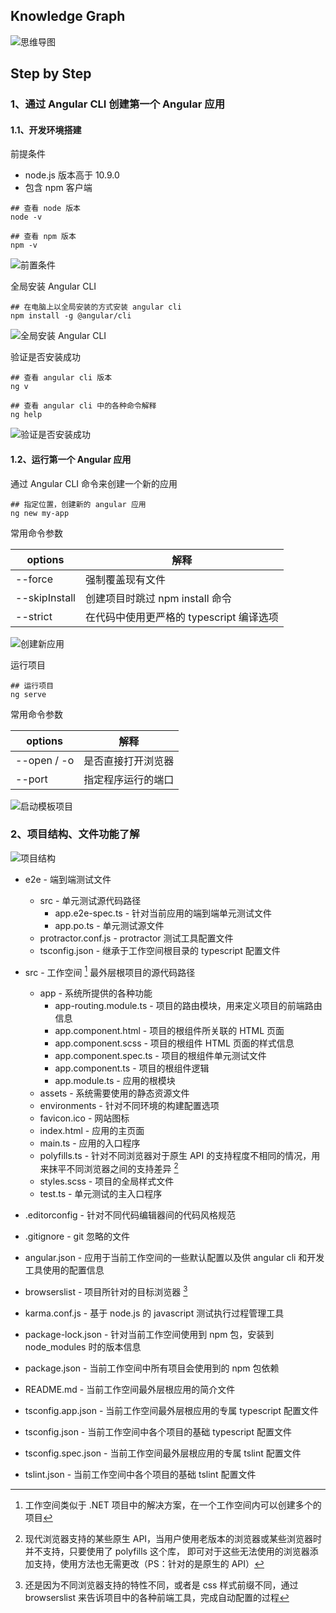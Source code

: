 
## Knowledge Graph

![思维导图](./imgs/knowledge-graph.png)






## Step by Step

### 1、通过 Angular CLI 创建第一个 Angular 应用

#### 1.1、开发环境搭建

前提条件

- node.js 版本高于 10.9.0
- 包含 npm 客户端

```shell
## 查看 node 版本
node -v

## 查看 npm 版本
npm -v
```

![前置条件](./imgs/20200210205805.png)

全局安装 Angular CLI

```shell
## 在电脑上以全局安装的方式安装 angular cli
npm install -g @angular/cli
```

![全局安装 Angular CLI](./imgs/20200210210151.png)

验证是否安装成功

```shell
## 查看 angular cli 版本
ng v

## 查看 angular cli 中的各种命令解释
ng help
```

![验证是否安装成功](./imgs/20200210210348.png)



#### 1.2、运行第一个 Angular 应用

通过 Angular CLI 命令来创建一个新的应用

```shell
## 指定位置，创建新的 angular 应用
ng new my-app
```

常用命令参数

| options       | 解释                                     |
| ------------- | ---------------------------------------- |
| --force       | 强制覆盖现有文件                         |
| --skipInstall | 创建项目时跳过 npm install 命令          |
| --strict      | 在代码中使用更严格的 typescript 编译选项 |

![创建新应用](./imgs/20200210211810.png)

运行项目

```shell
## 运行项目
ng serve
```

常用命令参数

| options     | 解释               |
| ----------- | ------------------ |
| --open / -o | 是否直接打开浏览器 |
| --port      | 指定程序运行的端口 |

![启动模板项目](./imgs/20200211210714.png)



### 2、项目结构、文件功能了解

![项目结构](./imgs/20200211212157.png)

- e2e - 端到端测试文件

  - src - 单元测试源代码路径
    - app.e2e-spec.ts - 针对当前应用的端到端单元测试文件
    - app.po.ts - 单元测试源文件
  - protractor.conf.js - protractor 测试工具配置文件
  - tsconfig.json - 继承于工作空间根目录的 typescript 配置文件

- src - 工作空间 [^1] 最外层根项目的源代码路径

  - app - 系统所提供的各种功能
    - app-routing.module.ts - 项目的路由模块，用来定义项目的前端路由信息
    - app.component.html - 项目的根组件所关联的 HTML 页面
    - app.component.scss  - 项目的根组件 HTML 页面的样式信息
    - app.component.spec.ts - 项目的根组件单元测试文件
    - app.component.ts - 项目的根组件逻辑
    - app.module.ts - 应用的根模块
  - assets - 系统需要使用的静态资源文件
  - environments - 针对不同环境的构建配置选项
  - favicon.ico - 网站图标
  - index.html - 应用的主页面
  - main.ts - 应用的入口程序
  - polyfills.ts - 针对不同浏览器对于原生 API 的支持程度不相同的情况，用来抹平不同浏览器之间的支持差异 [^2]
  - styles.scss - 项目的全局样式文件
  - test.ts - 单元测试的主入口程序

- .editorconfig - 针对不同代码编辑器间的代码风格规范

- .gitignore - git 忽略的文件

- angular.json - 应用于当前工作空间的一些默认配置以及供 angular cli 和开发工具使用的配置信息

- browserslist - 项目所针对的目标浏览器 [^3]

- karma.conf.js - 基于 node.js 的 javascript 测试执行过程管理工具

- package-lock.json - 针对当前工作空间使用到 npm 包，安装到 node_modules 时的版本信息

- package.json - 当前工作空间中所有项目会使用到的 npm 包依赖

- README.md - 当前工作空间最外层根应用的简介文件

- tsconfig.app.json - 当前工作空间最外层根应用的专属  typescript 配置文件

- tsconfig.json - 当前工作空间中各个项目的基础 typescript 配置文件

- tsconfig.spec.json - 当前工作空间最外层根应用的专属 tslint 配置文件

- tslint.json - 当前工作空间中各个项目的基础 tslint 配置文件

  

[^1]: 工作空间类似于 .NET 项目中的解决方案，在一个工作空间内可以创建多个的项目
[^2]:现代浏览器支持的某些原生 API，当用户使用老版本的浏览器或某些浏览器时并不支持，只要使用了 polyfills 这个库， 即可对于这些无法使用的浏览器添加支持，使用方法也无需更改（PS：针对的是原生的 API）
[^3]: 还是因为不同浏览器支持的特性不同，或者是 css 样式前缀不同，通过 browserslist 来告诉项目中的各种前端工具，完成自动配置的过程

